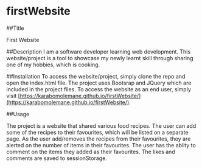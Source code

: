 # firstWebsite

##Title

First Website

##Description 
I am a software developer learning web development. This website/project is a tool to showcase my newly learnt skill through sharing one of my hobbies, which is cooking. 

##Installation
To access the website/project, simply clone the repo and open the index.html file. The project uses Bootsrap and JQuery which are included in the project files. To access the website as an end user, simply visit [https://karabomolemane.github.io/firstWebsite/](https://karabomolemane.github.io/firstWebsite/).

##Usage

The project is a website that shared various food recipes. The user can add some of the recipes to their favourites, which will be listed on a separate page. As the user add/removes the recipes from their favourites, they are alerted on the number of items in their favourites. The user has the ablity to comment on the items they added as their favourites. The likes and comments are saved to sessionStorage. 
